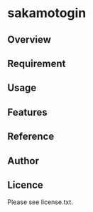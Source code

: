 # sakamotogin 

## Overview


## Requirement


## Usage


## Features


## Reference


## Author


## Licence

Please see license.txt.
